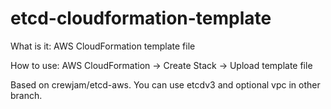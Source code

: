 # etcd-cloudformation-template
What is it: AWS CloudFormation template file

How to use: AWS CloudFormation -> Create Stack -> Upload template file

Based on crewjam/etcd-aws. You can use etcdv3 and optional vpc in other branch.
